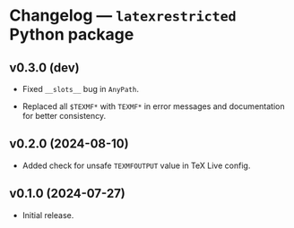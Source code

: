 # Changelog — `latexrestricted` Python package


## v0.3.0 (dev)

*  Fixed `__slots__` bug in `AnyPath`.

*  Replaced all `$TEXMF*` with `TEXMF*` in error messages and documentation
   for better consistency.


## v0.2.0 (2024-08-10)

*  Added check for unsafe `TEXMFOUTPUT` value in TeX Live config.


## v0.1.0 (2024-07-27)

*  Initial release.
